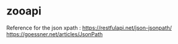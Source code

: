 # zooapi
Reference for the json xpath :
https://restfulapi.net/json-jsonpath/
https://goessner.net/articles/JsonPath
